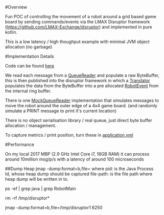 
#Overview

Fun POC of controlling the movement of a robot around a grid based game board 
by sending commands/events via the LMAX Disruptor framework (https://github.com/LMAX-Exchange/disruptor) and implemented
in pure kotlin.

This is a low latency / high thoughput example with minimal JVM object allocation (no garbage)

#Implementation Details

Code can be found [here](./src/main/kotlin/hawka11/robot/disruptor/robot)

We read each message from a [QueueReader](./src/main/kotlin/hawka11/robot/disruptor/robot/queue/QueueReader.kt) and populate a raw
ByteBuffer, this is then published into the disruptor framework in which a [Translator](./src/main/kotlin/hawka11/robot/disruptor/robot/RobotEventProducer.kt)
populates the data from the ByteBuffer into a pre allocated [RobotEvent](./src/main/kotlin/hawka11/robot/disruptor/robot/RobotEvent.kt) from the internal ring buffer.
 
There is one [MockQueueReader](./src/main/kotlin/hawka11/robot/disruptor/robot/queue/MockQueueReader.kt) implementation that
simulates messages to move the robot around the outer edge of a 4x4 game board. 
(and randomly simulate a PRINT message to print it's current location)

There is no object serialisation library / real queue, just direct byte buffer allocation / management.

To capture metrics / print position, turn these in [application.yml](./src/main/resources/config/application.yml)

#Performance

On my local 2017 MBP (2.9 GHz Intel Core i7, 16GB RAM) it can process around 10million msg/p/s with a latency of around 100 microseconds 

##Dump Heap
jmap -dump:format=b,file=<file-path> <pid> 
where
pid: is the Java Process Id, whose heap dump should be captured
file-path: is the file path where heap dump will be written in to.


ps -ef | grep java | grep RobotMain

rm -rf /tmp/disruptor*

jmap -dump:format=b,file=/tmp/disruptor1 6250